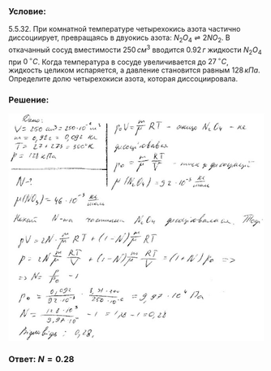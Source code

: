 ###  Условие:

$5.5.32.$ При комнатной температуре четырехокись азота частично диссоциирует, превращаясь в двуокись азота: $N_2O_4 \rightleftharpoons 2NO_2$. В откачанный сосуд вместимости $250 \,см^3$ вводится $0.92 \,г$ жидкости $N_2O_4$ при $0 \,^{\circ}C$. Когда температура в сосуде увеличивается до $27 \,^{\circ}C$, жидкость целиком испаряется, а давление становится равным $128 \,кПа$. Определите долю четырехокиси азота, которая диссоциировала.

###  Решение:

![|640x568, 67%](../../img/5.5.32/1.jpg)

###  Ответ: $N = 0.28$
